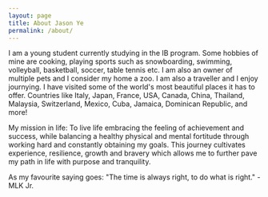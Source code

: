 ```yaml
---
layout: page
title: About Jason Ye
permalink: /about/
---
```


I am a young student currently studying in the IB program. Some hobbies of mine are cooking, playing sports such as snowboarding, swimming, volleyball, basketball, soccer, table tennis etc. I am also an owner of multiple pets and I consider my home a zoo. I am also a traveller and I enjoy journying. I have visited some of the world's most beautiful places it has to offer. Countries like Italy, Japan, France, USA, Canada, China, Thailand, Malaysia, Switzerland, Mexico, Cuba, Jamaica, Dominican Republic, and more!

My mission in life: To live life embracing the feeling of achievement and success, while balancing a healthy physical and mental fortitude through working hard and constantly obtaining my goals. This journey cultivates experience, resilience, growth and bravery which allows me to further pave my path in life with purpose and tranquility.

As my favourite saying goes: "The time is always right, to do what is right." - MLK Jr.
